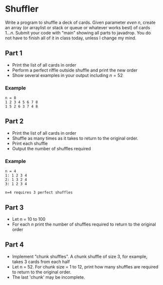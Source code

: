 # Shuffler

Write a program to shuffle a deck of cards. Given parameter *even* $n$, create an array (or arraylist or stack or queue or whatever works best) of cards $1...n$. Submit your code with "main" showing all parts to javadrop. You do not have to finish all of it in class today, unless I change my mind.

## Part 1

* Print the list of all cards in order
* Perform a perfect riffle outside shuffle and print the new order
* Show several examples in your output including $n=52$

### Example

```
n = 8
1 2 3 4 5 6 7 8
1 5 2 6 3 7 4 8
```

## Part 2

* Print the list of all cards in order
* Shuffle as many times as it takes to return to the original order.
* Print each shuffle
* Output the number of shuffles required

### Example

```
n = 4
1: 1 2 3 4
2: 1 3 2 4
3: 1 2 3 4

n=4 requires 3 perfect shuffles
```

## Part 3

* Let n = 10 to 100
* For each $n$ print the number of shuffles required to return to the original order

## Part 4

* Implement "chunk shuffles". A chunk shuffle of size 3, for example, takes 3 cards from each half
* Let n = 52. For chunk size = 1 to 12, print how many shuffles are required to return to the original order.
* The last 'chunk' may be incomplete.